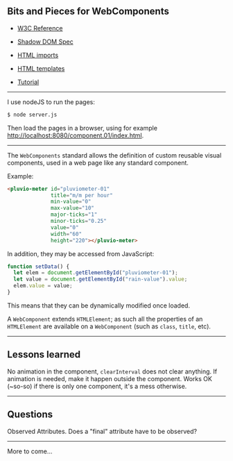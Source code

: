 ## Bits and Pieces for WebComponents

- [W3C Reference](http://w3c.github.io/webcomponents/spec/custom/)
- [Shadow DOM Spec](https://w3c.github.io/webcomponents/spec/shadow/)
- [HTML imports](http://w3c.github.io/webcomponents/spec/imports/)
- [HTML templates](https://html.spec.whatwg.org/multipage/webappapis.html)

- [Tutorial](https://auth0.com/blog/web-components-how-to-craft-your-own-custom-components/)

---

I use nodeJS to run the pages:
 ```bash
 $ node server.js
```

Then load the pages in a browser, using for example [http://localhost:8080/component.01/index.html](http://localhost:8080/component.01/index.html).

---

The `WebComponents` standard allows the definition of custom reusable visual components, used in a web page like any standard component.

Example:
```html
<pluvio-meter id="pluviometer-01"
              title="m/m per hour"
              min-value="0"
              max-value="10"
              major-ticks="1"
              minor-ticks="0.25"
              value="0"
              width="60"
              height="220"></pluvio-meter>
```
In addition, they may be accessed from JavaScript:
```javascript
function setData() {
  let elem = document.getElementById("pluviometer-01");
  let value = document.getElementById("rain-value").value;
  elem.value = value;
}
```
This means that they can be dynamically modified once loaded.

A `WebComponent` extends `HTMLElement`; as such all the properties of an `HTMLElement` are available on a `WebComponent`
 (such as `class`, `title`, etc).
 
---

## Lessons learned

No animation in the component, `clearInterval` does not clear anything.
If animation is needed, make it happen outside the component.
Works OK (~so-so) if there is only one component, it's a mess otherwise.

---

## Questions
Observed Attributes. Does a "final" attribute have to be observed?

---

More to come...
